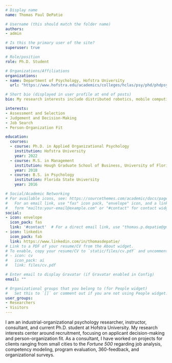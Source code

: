 ```yaml
---
# Display name
name: Thomas Paul DePatie

# Username (this should match the folder name)
authors:
- admin

# Is this the primary user of the site?
superuser: true

# Role/position
role: Ph.D. Student

# Organizations/Affiliations
organizations:
- name: Department of Psychology, Hofstra University
  url: "https://www.hofstra.edu/academics/colleges/hclas/psy/phd/phdpsy_about.html"

# Short bio (displayed in user profile at end of posts)
bio: My research interests include distributed robotics, mobile computing and programmable matter.

interests:
- Assessment and Selection
- Judgement and Decision-Making
- Job Search
- Person-Organization Fit

education:
  courses:
  - course: Ph.D. in Applied Organizational Psychology
    institution: Hofstra University
    year: 2022
  - course: M.S. in Management
    institution: Hough Graduate School of Business, University of Florida
    year: 2018
  - course: B.S. in Psychology
    institution: Florida State University
    year: 2016

# Social/Academic Networking
# For available icons, see: https://sourcethemes.com/academic/docs/page-builder/#icons
#   For an email link, use "fas" icon pack, "envelope" icon, and a link in the
#   form "mailto:your-email@example.com" or "#contact" for contact widget.
social:
- icon: envelope
  icon_pack: fas
  link: '#contact'  # For a direct email link, use "thomas.p.depatie@gmail.com".
- icon: linkedin
  icon_pack: fab
  link: https://www.linkedin.com/in/thomasdepatie/
# Link to a PDF of your resume/CV from the About widget.
# To enable, copy your resume/CV to `static/files/cv.pdf` and uncomment the lines below.
# - icon: cv
#   icon_pack: ai
#   link: files/cv.pdf

# Enter email to display Gravatar (if Gravatar enabled in Config)
email: ""

# Organizational groups that you belong to (for People widget)
#   Set this to `[]` or comment out if you are not using People widget.
user_groups:
- Researchers
- Visitors
---
```


I am an industrial-organizational psychology researcher, instructor, consultant, and current Ph.D. student at Hofstra University. My research interests center around recruitment, focusing on applicant decision-making and person-organization fit. As a consultant, I have worked on projects for clients ranging from small cities to the *Fortune 500* regarding job analysis, competency modeling, program evaluation, 360-feedback, and organizational surveys.
